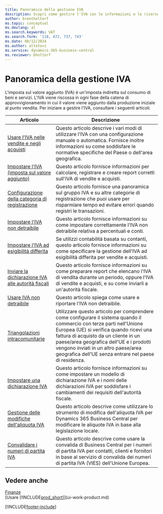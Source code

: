 ```yaml
---
title: Panoramica della gestione IVA
description: Scopri come gestire l'IVA con le informazioni e le risorse elencate.
author: brentholtorf
ms.topic: conceptual
ms.devlang: al
ms.search.keywords: VAT
ms.search.form: '118, 472, 737, 743'
ms.date: 08/12/2024
ms.author: altotovi
ms.service: dynamics-365-business-central
ms.reviewer: bholtorf
---
```


# <a name="vat-management-overview"></a>Panoramica della gestione IVA
L'imposta sul valore aggiunto (IVA) è un'imposta indiretta sul consumo di beni e servizi. L'IVA viene riscossa in ogni fase della catena di approvvigionamento in cui il valore viene aggiunto dalla produzione iniziale al punto vendita. Per iniziare a gestire l'IVA, consultare i seguenti articoli.  

|  Articolo  |  Descrizione  |  
|--------|--------------|  
| [Usare l'IVA nelle vendite e negli acquisti](finance-work-with-vat.md) | Questo articolo descrive i vari modi di utilizzare l'IVA con una configurazione manuale o automatica. Fornisce inoltre informazioni su come soddisfare le normative specifiche del Paese o dell'area geografica.|
| [Impostare l'IVA (imposta sul valore aggiunto)](finance-setup-vat.md) | Questo articolo fornisce informazioni per calcolare, registrare e creare report corretti sull'IVA di vendite e acquisti.|
| [Configurazione della categoria di registrazione](finance-posting-groups.md#tax-posting-groups) | Questo articolo fornisce una panoramica sul gruppo IVA e su altre categorie di registrazione che puoi usare per risparmiare tempo ed evitare errori quando registri le transazioni.|
| [Impostare l'IVA non detraibile](finance-setup-nondeductible-vat.md) | Questo articolo fornisce informazioni su come impostare correttamente l'IVA non detraibile relativa a percentuali e conti.|
| [Impostare l'IVA ad esigibilità differita](finance-setup-unrealized-vat.md) | Se utilizzi contabilità basata su contanti, questo articolo fornisce informazioni su come specificare la gestione dell'IVA ad esigibilità differita per vendite e acquisti.|
| [Inviare la dichiarazione IVA alle autorità fiscali](finance-how-report-vat.md) | Questo articolo fornisce informazioni su come preparare report che elencano l'IVA di vendita durante un periodo, oppure l'IVA di vendite e acquisti, e su come inviarli a un'autorità fiscale.|
| [Usare IVA non detraibile](finance-how-use-non-deductible-vat.md) | Questo articolo spiega come usare e riportare l'IVA non detraibile.| 
| [Triangolazioni intracomunitarie](finance-how-to-eu3party-trade-purchase.md) | Utilizzare questo articolo per comprendere come configurare il sistema quando il commercio con terze parti nell'Unione Europea (UE) si verifica quando ricevi una fattura di acquisto da un cliente in un paese/area geografica dell'UE e i prodotti vengono inviati in un altro paese/area geografica dell'UE senza entrare nel paese di residenza.|  
| [Impostare una dichiarazione IVA](finance-how-setup-vat-statement.md) | Questo articolo fornisce informazioni su come impostare un modello di dichiarazione IVA e i nomi delle dichiarazioni IVA per soddisfare i cambiamenti dei requisiti dell'autorità fiscale.|
| [Gestione delle modifiche dell'aliquota IVA](finance-how-use-vat-rate-change-tool.md) | Questo articolo descrive come utilizzare lo strumento di modifica dell'aliquota IVA per Dynamics 365 Business Central per modificare le aliquote IVA in base alla legislazione locale.|
| [Convalidare i numeri di partita IVA](finance-how-validate-vat-registration-number.md) | Questo articolo descrive come usare la convalida di Business Central per i numeri di partita IVA per contatti, clienti e fornitori in base al servizio di convalida dei numeri di partita IVA (VIES) dell'Unione Europea.|


## <a name="see-also"></a>Vedere anche
[Finanze](finance.md)    
[Usare [!INCLUDE[prod_short](includes/prod_short.md)]](ui-work-product.md)  


[!INCLUDE[footer-include](includes/footer-banner.md)]

